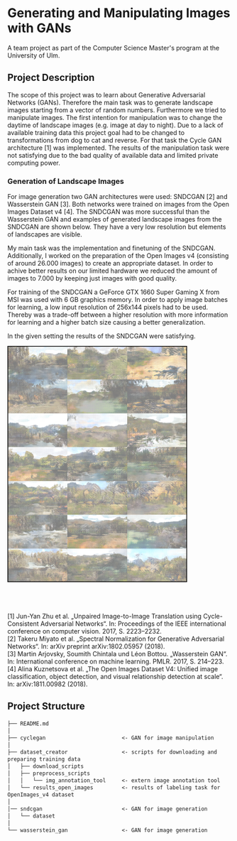 # Generating and Manipulating Images with GANs

A team project as part of the Computer Science Master's program at the University of Ulm.

## Project Description

The scope of this project was to learn about Generative Adversarial Networks (GANs). Therefore the main task was to generate landscape images starting from a vector of random numbers. Furthermore we tried to manipulate images. The first intention for manipulation was to change the daytime of landscape images (e.g. image at day to night). Due to a lack of available training data this project goal had to be changed to transformations from dog to cat and reverse. For that task the Cycle GAN architecture [1] was implemented. The results of the manipulation task were not satisfying due to the bad quality of available data and limited private computing power.

### Generation of Landscape Images

For image generation two GAN architectures were used: SNDCGAN [2] and Wasserstein GAN [3]. Both networks were trained on images from the Open Images Dataset v4 [4]. The SNDCGAN was more successful than the Wasserstein GAN and examples of generated landscape images from the SNDCGAN are shown below. They have a very low resolution but elements of landscapes are visible.

My main task was the implementation and finetuning of the SNDCGAN. Additionally, I worked on the preparation of the Open Images v4 (consisting of around 26.000 images) to create an appropriate dataset. In order to achive better results on our limited hardware we reduced the amount of images to 7.000 by keeping just images with good quality. 

For training of the SNDCGAN a GeForce GTX 1660 Super Gaming X from MSI was used with 6 GB graphics memory. In order to apply image batches for learning, a low input resolution of 256x144 pixels had to be used. Thereby was a trade-off between a higher resolution with more information for learning and a higher batch size causing a better generalization.

In the given setting the results of the SNDCGAN were satisfying.

<img src="results.png" alt="Results Landscape Image Generation" style="width:405px;height:532px;">

<br><br><br>
[1] Jun-Yan Zhu et al. „Unpaired Image-to-Image Translation using Cycle-Consistent Adversarial Networks“. In: Proceedings of the IEEE international conference on computer vision. 2017, S. 2223–2232.<br>
[2] Takeru Miyato et al. „Spectral Normalization for Generative Adversarial Networks“. In: arXiv preprint arXiv:1802.05957 (2018).<br>
[3] Martin Arjovsky, Soumith Chintala und Léon Bottou. „Wasserstein GAN“. In: International conference on machine learning. PMLR. 2017, S. 214–223.<br>
[4] Alina Kuznetsova et al. „The Open Images Dataset V4: Unified image classification, object detection, and visual relationship detection at scale“. In: arXiv:1811.00982 (2018).

## Project Structure

```
├── README.md
│
├── cyclegan                        <- GAN for image manipulation 
│
├── dataset_creator                 <- scripts for downloading and preparing training data
│   ├── download_scripts        
│   ├── preprocess_scripts   
│   │   └── img_annotation_tool     <- extern image annotation tool 
│   └── results_open_images         <- results of labeling task for OpenImages_v4 dataset
│
│── sndcgan                         <- GAN for image generation
│   └── dataset
│
└── wasserstein_gan                 <- GAN for image generation
```
